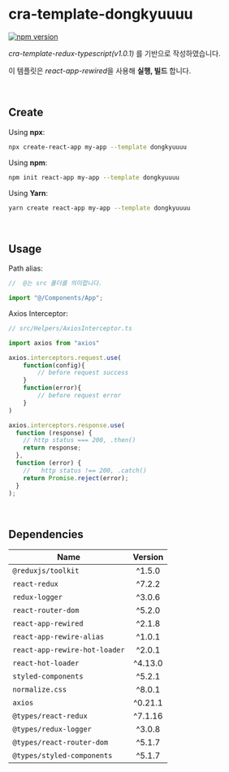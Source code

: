 # cra-template-dongkyuuuu

[![npm version](https://badge.fury.io/js/cra-template-dongkyuuuu.svg)](https://badge.fury.io/js/cra-template-dongkyuuuu)

_cra-template-redux-typescript(v1.0.1)_ 를 기반으로 작성하였습니다.

이 템플릿은 *react-app-rewired*을 사용해 **실행, 빌드** 합니다.

<br/>

## Create

Using **npx**:

```sh
npx create-react-app my-app --template dongkyuuuu
```

Using **npm**:

```sh
npm init react-app my-app --template dongkyuuuu
```

Using **Yarn**:

```sh
yarn create react-app my-app --template dongkyuuuu
```

<br/>

## Usage

Path alias:

```javascript
//  @는 src 폴더를 의미합니다.

import "@/Components/App";
```

Axios Interceptor:

```javascript
// src/Helpers/AxiosInterceptor.ts

import axios from "axios"

axios.interceptors.request.use(
    function(config){
        // before request success
    }
    function(error){
        // before request error
    }
)

axios.interceptors.response.use(
  function (response) {
    // http status === 200, .then()
    return response;
  },
  function (error) {
    //   http status !== 200, .catch()
    return Promise.reject(error);
  }
);
```

<br/>

## Dependencies

| Name                          | Version |
| ----------------------------- | :-----: |
| `@reduxjs/toolkit`            | ^1.5.0  |
| `react-redux`                 | ^7.2.2  |
| `redux-logger`                | ^3.0.6  |
| `react-router-dom`            | ^5.2.0  |
| `react-app-rewired`           | ^2.1.8  |
| `react-app-rewire-alias`      | ^1.0.1  |
| `react-app-rewire-hot-loader` | ^2.0.1  |
| `react-hot-loader`            | ^4.13.0 |
| `styled-components`           | ^5.2.1  |
| `normalize.css`               | ^8.0.1  |
| `axios`                       | ^0.21.1 |
| `@types/react-redux`          | ^7.1.16 |
| `@types/redux-logger`         | ^3.0.8  |
| `@types/react-router-dom`     | ^5.1.7  |
| `@types/styled-components`    | ^5.1.7  |

